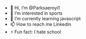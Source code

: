 - 👋 Hi, I’m @Parksaeroyi1
- 👀 I’m interested in sports
- 🌱 I’m currently learning javascript
- 📫 How to reach me LinkedIn
- ⚡ Fun fact: I hate school

<!---
Parksaeroyi1/Parksaeroyi1 is a ✨ special ✨ repository because its `README.md` (this file) appears on your GitHub profile.
You can click the Preview link to take a look at your changes.
--->

